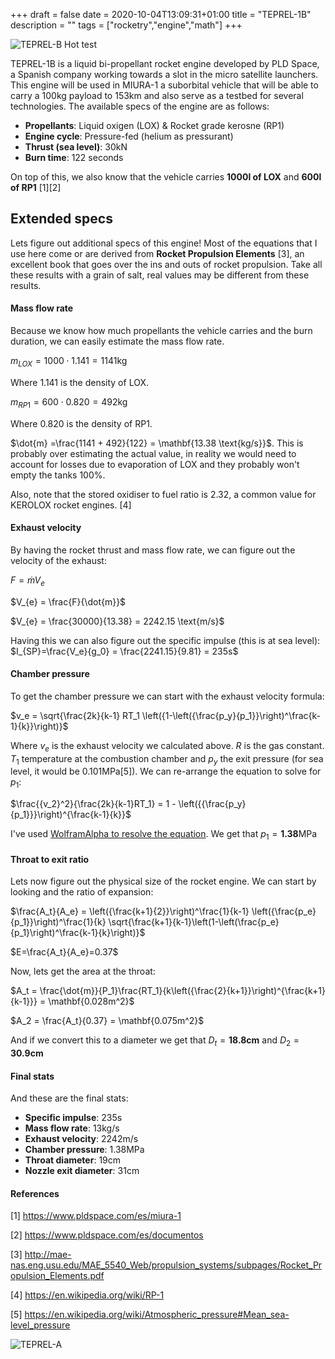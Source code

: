 +++ 
draft = false
date = 2020-10-04T13:09:31+01:00
title = "TEPREL-1B"
description = ""
tags = ["rocketry","engine","math"]
+++

![TEPREL-B Hot test](https://pbs.twimg.com/media/Egw3QCEWoAAabtR?format=jpg&name=large)

TEPREL-1B is a liquid bi-propellant rocket engine developed by PLD Space, a Spanish company working towards a slot in the micro satellite launchers. This engine will be used in MIURA-1 a suborbital vehicle that will be able to carry a 100kg payload to 153km and also serve as a testbed for several technologies. The available specs of the engine are as follows:

- **Propellants**: Liquid oxigen (LOX) & Rocket grade kerosne (RP1)
- **Engine cycle**: Pressure-fed  (helium as pressurant)
- **Thrust (sea level)**: 30kN
- **Burn time**: 122 seconds

On top of this, we also know that the vehicle carries **1000l of LOX** and **600l of RP1**  [1][2]


## Extended specs

Lets figure out additional specs of this engine! Most of the equations that I use here come or are derived from **Rocket Propulsion Elements** [3], an excellent book that goes over the ins and outs of rocket propulsion. Take all these results with a grain of salt, real values may be different from these results.

#### Mass flow rate

Because we know how much propellants the vehicle carries and the burn duration, we can easily estimate the mass flow rate.

$m_{LOX} = 1000 \cdot 1.141 = 1141 \text{kg}$

Where $1.141$ is the density of LOX. 

$m_{RP1} = 600 \cdot 0.820 = 492 \text{kg}$

Where $0.820$ is the density of RP1.

$\dot{m} =\frac{1141 + 492}{122} = \mathbf{13.38 \text{kg/s}}$. This is probably over estimating the actual value, in reality we would need to account for losses due to evaporation of LOX and they probably won't empty the tanks 100%.

Also, note that the stored oxidiser to fuel ratio is $2.32$, a common value for KEROLOX rocket engines. [4]

#### Exhaust velocity

By having the rocket thrust and mass flow rate, we can figure out the velocity of the exhaust:

$F = \dot{m} V_{e}$

$V_{e} = \frac{F}{\dot{m}}$

$V_{e} = \frac{30000}{13.38} = 2242.15 \text{m/s}$
 
Having this we can also figure out the specific impulse (this is at sea level): $I_{SP}=\frac{V_e}{g_0} = \frac{2241.15}{9.81} = 235s$ 

#### Chamber pressure

To get the chamber pressure we can start with the exhaust velocity formula:

$v_e = \sqrt{\frac{2k}{k-1} RT_1 \left({1-\left({\frac{p_y}{p_1}}\right)^\frac{k-1}{k}}\right)}$

Where $v_e$ is the exhaust velocity we calculated above. $R$ is the gas constant. $T_1$ temperature at the combustion chamber and $p_y$ the exit pressure (for sea level, it would be 0.101MPa[5]).  We can re-arrange the equation to solve for $p_1$:

$\frac{{v_2}^2}{\frac{2k}{k-1}RT_1} = 1 - \left({{\frac{p_y}{p_1}}}\right)^{\frac{k-1}{k}}$

I've used [WolframAlpha to resolve the equation](https://www.wolframalpha.com/input/?i=%282242%5E2%29%2F%2810.3*1245600%29%3D1-%28101000%2Fx%29%5E%280.19%29). We get that $p_1 = \mathbf{1.38\text{MPa}}$

#### Throat to exit  ratio

Lets now figure out the physical size of the rocket engine. We can start by looking and the ratio of expansion:

$\frac{A_t}{A_e} = \left({\frac{k+1}{2}}\right)^\frac{1}{k-1} \left({\frac{p_e}{p_1}}\right)^\frac{1}{k} \sqrt{\frac{k+1}{k-1}\left(1-\left(\frac{p_e}{p_1}\right)^\frac{k-1}{k}\right)}$

$E=\frac{A_t}{A_e}=0.37$

Now, lets get the area at the throat:

$A_t = \frac{\dot{m}}{P_1}\frac{RT_1}{k\left({\frac{2}{k+1}}\right)^{\frac{k+1}{k-1}}} = \mathbf{0.028m^2}$

$A_2 = \frac{A_t}{0.37} = \mathbf{0.075m^2}$

And if we convert this to a diameter we get that $D_t = \mathbf{18.8cm}$ and $D_2 = \mathbf{30.9cm}$


#### Final stats

And these are the final stats:

- **Specific impulse**: 235s
- **Mass flow rate**: 13kg/s
- **Exhaust velocity**: 2242m/s
- **Chamber pressure**: 1.38MPa
- **Throat diameter**: 19cm
- **Nozzle exit diameter**: 31cm

#### References

[1] https://www.pldspace.com/es/miura-1

[2] https://www.pldspace.com/es/documentos

[3] http://mae-nas.eng.usu.edu/MAE_5540_Web/propulsion_systems/subpages/Rocket_Propulsion_Elements.pdf

[4] https://en.wikipedia.org/wiki/RP-1

[5] https://en.wikipedia.org/wiki/Atmospheric_pressure#Mean_sea-level_pressure


![TEPREL-A](https://pbs.twimg.com/media/DD9YX0AWsAANPEh?format=jpg&name=large)

<!-- 
Where $p_a$ is the ambient pressure, $k$ is the ratio of specific heats (1.23 is a common value for KEROLOX) and $M$ is the exit gas mach number.

$T_t=T_c \frac{2}{k+1}$

$c=\sqrt{kRT}$

$p_c = p_a\left({1+ \frac{1}{2} \left({k-1}\right) M^2 }\right)^{\frac{k}{k-1}}$
-->
